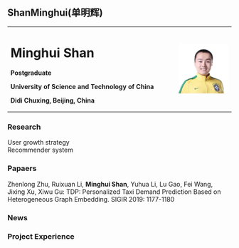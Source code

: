 ## ShanMinghui(单明辉)

<table border="0">
  <tr>
    <td width="75%">
      <h1>Minghui Shan</h1>
      <p><b>Postgraduate</b></p>
      <p><b>University of Science and Technology of China</b></p>
      <p><b>Didi Chuxing, Beijing, China</b></p>
    </td>
    <td width="25%">
      <img src="/minghui.png" width="100%">      
    </td>
  </tr>
</table>


### Research
User growth strategy   
Recommender system  
### Papaers
Zhenlong Zhu, Ruixuan Li, **Minghui Shan**, Yuhua Li, Lu Gao, Fei Wang, Jixing Xu, Xiwu Gu:
TDP: Personalized Taxi Demand Prediction Based on Heterogeneous Graph Embedding. SIGIR 2019: 1177-1180

### News

### Project Experience





